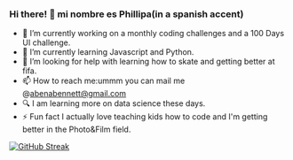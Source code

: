 ### Hi there! 👋 mi nombre es Phillipa(in a spanish accent)



- 🔭 I’m currently working on a monthly coding challenges and a 100 Days UI challenge.
- 🌱 I’m currently learning Javascript and Python.
- 🤔 I’m looking for help with learning how to skate and getting better at fifa.
- 📫 How to reach me:ummm you can mail me @abenabennett@gmail.com
- :mag: I am learning more on data science these days.
- ⚡ Fun fact I actually love teaching kids how to code and I'm getting better in the Photo&Film field.


[![GitHub Streak](http://github-readme-streak-stats.herokuapp.com?user=abena07&theme=shades-of-purple&hide_border=true)](https://git.io/streak-stats)
